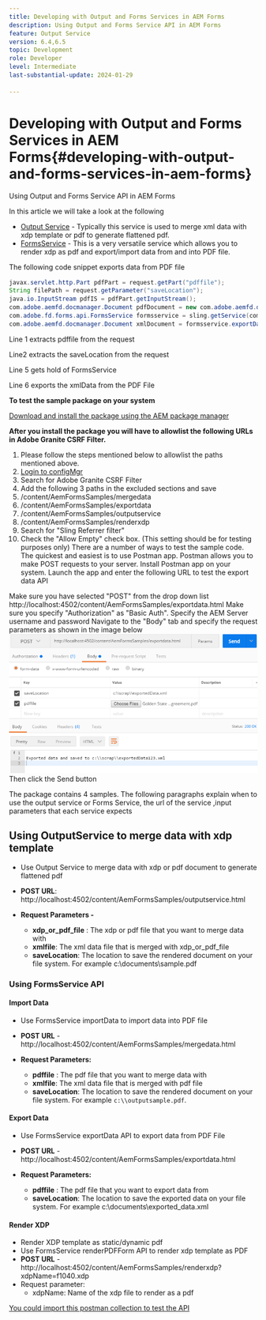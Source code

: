```yaml
---
title: Developing with Output and Forms Services in AEM Forms
description: Using Output and Forms Service API in AEM Forms
feature: Output Service
version: 6.4,6.5
topic: Development
role: Developer
level: Intermediate
last-substantial-update: 2024-01-29

---
```

# Developing with Output and Forms Services in AEM Forms{#developing-with-output-and-forms-services-in-aem-forms}

Using Output and Forms Service API in AEM Forms

In this article we will take a look at the following

* [Output Service](https://developer.adobe.com/experience-manager/reference-materials/6-5/forms/javadocs/index.html?com/adobe/fd/output/api/OutputService.html) - Typically this service is used to merge xml data with xdp template or pdf to generate flattened pdf. 
* [FormsService](https://developer.adobe.com/experience-manager/reference-materials/6-5/forms/javadocs/com/adobe/fd/forms/api/FormsService.html) - This is a very versatile service which allows you to render xdp as pdf and  export/import data from and into PDF file.


The following code snippet exports data from PDF file

```java
javax.servlet.http.Part pdfPart = request.getPart("pdffile");
String filePath = request.getParameter("saveLocation");
java.io.InputStream pdfIS = pdfPart.getInputStream();
com.adobe.aemfd.docmanager.Document pdfDocument = new com.adobe.aemfd.docmanager.Document(pdfIS);
com.adobe.fd.forms.api.FormsService formsservice = sling.getService(com.adobe.fd.forms.api.FormsService.class);
com.adobe.aemfd.docmanager.Document xmlDocument = formsservice.exportData(pdfDocument,com.adobe.fd.forms.api.DataFormat.Auto);
```

Line 1 extracts  pdffile  from the request

Line2 extracts the saveLocation from the request

Line 5 gets hold of FormsService

Line 6 exports the xmlData from the PDF File

**To test the sample package on your system**

[Download and install the package using the AEM package manager](assets/using-output-and-form-service-api.zip)




**After you install the package you will have to allowlist the following URLs in Adobe Granite CSRF Filter.**

1. Please follow the steps mentioned below to allowlist the paths mentioned above.
1. [Login to configMgr](http://localhost:4502/system/console/configMgr)
1. Search for Adobe Granite CSRF Filter
1. Add the following 3 paths in the excluded sections and save
1. /content/AemFormsSamples/mergedata 
1. /content/AemFormsSamples/exportdata 
1. /content/AemFormsSamples/outputservice 
1. /content/AemFormsSamples/renderxdp
1. Search for "Sling Referrer filter"
1. Check the "Allow Empty" check box. (This setting should be for testing purposes only)
There are a number of ways to test the sample code. The quickest and easiest is to use Postman app. Postman allows you to make POST requests to your server. Install Postman app on your system. 
Launch the app and enter the following URL to test the export data API

Make sure you have selected "POST" from the drop down list
http://localhost:4502/content/AemFormsSamples/exportdata.html
Make sure you specify "Authorization" as "Basic Auth". Specify the AEM Server username and password
Navigate to the "Body" tab and specify the request parameters as shown in the image below
![export](assets/postexport.png)
Then click the Send button

The package contains 4 samples. The following paragraphs explain when to use the output service or Forms Service, the  url  of the service ,input parameters that each service expects

## Using OutputService to merge data with xdp template

* Use Output Service to merge data with  xdp  or pdf document to generate flattened pdf
* **POST URL**: http://localhost:4502/content/AemFormsSamples/outputservice.html
* **Request Parameters -**

    * **xdp_or_pdf_file** : The xdp or pdf file that you want to merge data with
    * **xmlfile**: The xml data file that is merged with xdp_or_pdf_file
    * **saveLocation**: The location to save the rendered document on your file system. For example c:\\documents\\sample.pdf

### Using FormsService API

#### Import Data

* Use FormsService importData to import data into PDF file  
* **POST URL** - http://localhost:4502/content/AemFormsSamples/mergedata.html

* **Request Parameters:**

    * **pdffile** : The pdf file that you want to merge data with
    * **xmlfile**: The xml data file that is merged with pdf file
    * **saveLocation**: The location to save the rendered document on your file system. For example `c:\\outputsample.pdf`.

#### Export Data

* Use FormsService exportData API to export data from PDF File
* **POST URL** - http://localhost:4502/content/AemFormsSamples/exportdata.html
* **Request Parameters:**

    * **pdffile** : The pdf file that you want to export data from
    * **saveLocation**: The location to save the exported data on your file system. For example c:\\documents\\exported_data.xml

#### Render XDP 

* Render XDP template as static/dynamic pdf
* Use FormsService renderPDFForm API to render xdp template as PDF
* **POST URL** - http://localhost:4502/content/AemFormsSamples/renderxdp?xdpName=f1040.xdp
* Request parameter:
    * xdpName: Name of the xdp file to render as a pdf

[You could import this postman collection to test the API](assets/UsingDocumentServicesInAEMForms.postman_collection.json)
